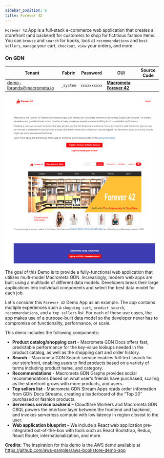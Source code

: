 ```yaml
---
sidebar_position: 9
title: Forever 42
---
```


`Forever 42` App is a full-stack e-commerce web application that creates a storefront (and backend) for customers to shop for fictitious fashion items. You can `browse` and `search` for books, look at `recommendations` and `best sellers`, `manage` your cart, `checkout`, `view` your orders, and more.

### On GDN

| **Tenant** | **Fabric** | **Password** | **GUI** | **Source Code**|
|----------- |----------|-----------|--------------|-----------|
| demo-lbrands@macrometa.io | `_system` | `xxxxxxxxxx` | [**Macrometa Forever 42**](https://cf.macrometa.io/) ||

![Forever 42](/img/cf-lbrands.png)

The goal of this Demo is to provide a fully-functional web application that utilizes multi-model Macrometa GDN. Increasingly, modern web apps are built using a multitude of different data models. Developers break their large applications into individual components and select the best data model for each job.

Let's consider this `Forever 42` Demo App as an example. The app contains multiple experiences such a `shopping cart`, `product search`, `recommendations`, and a `top sellers` list. For each of these use cases, the app makes use of a purpose-built data model so the developer never has to compromise on functionality, performance, or scale.

This demo includes the following components:

* **Product catalog/shopping cart** - Macrometa GDN Docs offers fast, predictable performance for the key-value lookups needed in the product catalog, as well as the shopping cart and order history.
* **Search** - Macrometa GDN Search service enables full-text search for our storefront, enabling users to find products based on a variety of terms including product name, and category.
* **Recommendations** - Macrometa GDN Graphs provides social recommendations based on what user's friends have purchased, scaling as the storefront grows with more products, and users.
* **Top sellers list** - Macrometa GDN Stream Apps reads order information from GDN Docs Streams, creating a leaderboard of the “Top 20” purchased or fashion products.
* **Serverless service backend** – Cloudflare Workers and Macrometa GDN C8QL powers the interface layer between the frontend and backend, and invokes serverless compute with low latency in region closest to the user.
* **Web application blueprint** – We include a React web application pre-integrated out-of-the-box with tools such as React Bootstrap, Redux, React Router, internationalization, and more.

**Credits:** The inspiration for this demo is the AWS demo available at https://github.com/aws-samples/aws-bookstore-demo-app